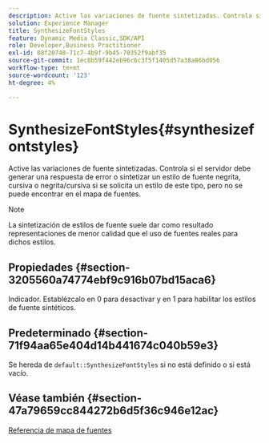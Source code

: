 ```yaml
---
description: Active las variaciones de fuente sintetizadas. Controla si el servidor debe generar una respuesta de error o sintetizar un estilo de fuente negrita, cursiva o negrita/cursiva si se solicita un estilo de este tipo, pero no se puede encontrar en el mapa de fuentes.
solution: Experience Manager
title: SynthesizeFontStyles
feature: Dynamic Media Classic,SDK/API
role: Developer,Business Practitioner
exl-id: 08f20748-71c7-4b9f-9b45-70352f9abf35
source-git-commit: 1ec8b59f442eb96c6c3f5f1405d57a38a86bd056
workflow-type: tm+mt
source-wordcount: '123'
ht-degree: 4%

---
```


# SynthesizeFontStyles{#synthesizefontstyles}

Active las variaciones de fuente sintetizadas. Controla si el servidor debe generar una respuesta de error o sintetizar un estilo de fuente negrita, cursiva o negrita/cursiva si se solicita un estilo de este tipo, pero no se puede encontrar en el mapa de fuentes.

>[!NOTE]
>
>La sintetización de estilos de fuente suele dar como resultado representaciones de menor calidad que el uso de fuentes reales para dichos estilos.

## Propiedades {#section-3205560a74774ebf9c916b07bd15aca6}

Indicador. Establézcalo en 0 para desactivar y en 1 para habilitar los estilos de fuente sintéticos.

## Predeterminado {#section-71f94aa65e404d14b441674c040b59e3}

Se hereda de `default::SynthesizeFontStyles` si no está definido o si está vacío.

## Véase también {#section-47a79659cc844272b6d5f36c946e12ac}

[Referencia de mapa de fuentes](../../../../../is-api/image-catalog/image-serving-api-ref/c-image-catalog-reference/c-font-map-reference/c-font-map-reference.md#concept-f81f319d03c646c5a8ef87b3277dd37d)
